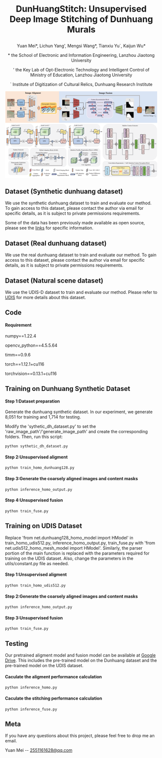 # <p align="center">DunHuangStitch: Unsupervised Deep Image Stitching of Dunhuang Murals</p>
<p align="center">Yuan Mei*, Lichun Yang', Mengsi Wang*, Tianxiu Yu`, Kaijun Wu*</p>
<p align="center">* the School of Electronic and Information Engineering, Lanzhou Jiaotong University</p>
<p align="center">' the Key Lab of Opt-Electronic Technology and Intelligent Control of Ministry of Education, Lanzhou Jiaotong University</p>
<p align="center">` Institute of Digitization of Cultural Relics, Dunhuang Research Institute</p>

![image](./network.png)
## Dataset (Synthetic dunhuang dataset)
We use the synthetic dunhuang dataset to train and evaluate our method. To gain access to this dataset, please contact the author via email for specific details, as it is subject to private permissions requirements. 

Some of the data has been previously made available as open source, please see the [links](https://drive.google.com/file/d/1zqFX_gg6Pp4kf4PrmKB7NIojQDSxS3xr/view) for specific information.

## Dataset (Real dunhuang dataset)
We use the real dunhuang dataset to train and evaluate our method. To gain access to this dataset, please contact the author via email for specific details, as it is subject to private permissions requirements. 

## Dataset (Natural scene dataset)
We use the UDIS-D dataset to train and evaluate our method. Please refer to [UDIS](https://github.com/nie-lang/UnsupervisedDeepImageStitching) for more details about this dataset.


## Code
#### Requirement
numpy==1.22.4

opencv_python==4.5.5.64

timm==0.9.6

torch==1.12.1+cu116

torchvision==0.13.1+cu116


## Training on Dunhuang Synthetic Dataset
####  Step 1:Dataset preparation
Generate the dunhuang synthetic dataset. In our experiment, we generate 8,051 for training and 1,714 for testing.

Modify the 'sythetic_dh_dataset.py' to set the 'raw_image_path'/'generate_image_path' and create the corresponding folders. Then, run this script:
```
python sythetic_dh_dataset.py
```

#### Step 2:Unsupervised aligment
```
python train_homo_dunhuang128.py
```

#### Step 3:Generate the coarsely aligned images and content masks
```
python inference_homo_output.py
```

#### Step 4:Unsupervised fusion
```
python train_fuse.py
```

## Training on UDIS Dataset
Replace 'from net.dunhuang128_homo_model import HModel' in train_homo_udis512.py, inference_homo_output.py, train_fuse.py with 'from net.udis512_homo_mesh_model import HModel'. Similarly, the parser portion of the main function is replaced with the parameters required for training on the UDIS dataset. Also, change the parameters in the utils/constant.py file as needed.
#### Step 1:Unsupervised aligment
```
python train_homo_udis512.py
```

#### Step 2:Generate the coarsely aligned images and content masks
```
python inference_homo_output.py
```

#### Step 3:Unsupervised fusion
```
python train_fuse.py
```

## Testing 
Our pretrained aligment model and fusion model can be available at [Google Drive](https://drive.google.com/drive/folders/12fLswn9o8FVLoqewfHIWazhphBY3LD4h?usp=drive_link). This includes the pre-trained model on the Dunhuang dataset and the pre-trained model on the UDIS dataset.
#### Caculate the aligment performance calculation
```
python inference_homo.py
```
#### Caculate the stitching performance calculation
```
python inference_fuse.py
```

## Meta
If you have any questions about this project, please feel free to drop me an email.

Yuan Mei -- 2551161628@qq.com



